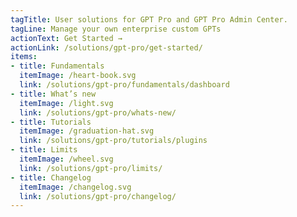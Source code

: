 ```yaml
---
tagTitle: User solutions for GPT Pro and GPT Pro Admin Center.
tagLine: Manage your own enterprise custom GPTs
actionText: Get Started →
actionLink: /solutions/gpt-pro/get-started/
items:
- title: Fundamentals​
  itemImage: /heart-book.svg
  link: /solutions/gpt-pro/fundamentals/dashboard
- title: What’s new
  itemImage: /light.svg
  link: /solutions/gpt-pro/whats-new/
- title: Tutorials
  itemImage: /graduation-hat.svg
  link: /solutions/gpt-pro/tutorials/plugins
- title: Limits
  itemImage: /wheel.svg
  link: /solutions/gpt-pro/limits/
- title: Changelog
  itemImage: /changelog.svg
  link: /solutions/gpt-pro/changelog/
---
```


<Overview />
<Intercom />
<Clarity />
<GoogleAnalytics />